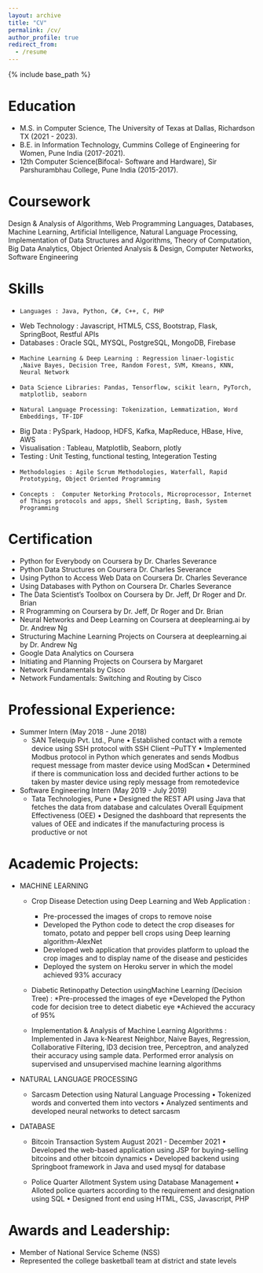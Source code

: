 ```yaml
---
layout: archive
title: "CV"
permalink: /cv/
author_profile: true
redirect_from:
  - /resume
---
```


{% include base_path %}

Education
======

- M.S. in Computer Science, The University of Texas at Dallas, Richardson TX  (2021 - 2023).
- B.E. in Information Technology, Cummins College of Engineering for Women, Pune India (2017-2021).
- 12th Computer Science(Bifocal- Software and Hardware), Sir Parshurambhau College, Pune India (2015-2017).

Coursework
======
Design & Analysis of Algorithms, Web Programming Languages, Databases, Machine Learning, Artificial Intelligence, Natural Language Processing, Implementation of Data Structures and Algorithms, Theory of Computation, Big Data Analytics, Object Oriented Analysis & Design, Computer Networks, Software Engineering

Skills
======
-	  Languages : Java, Python, C#, C++, C, PHP
-   Web Technology : Javascript, HTML5, CSS, Bootstrap, Flask, SpringBoot, Restful APIs
-   Databases : Oracle SQL, MYSQL, PostgreSQL, MongoDB,  Firebase
-	  Machine Learning & Deep Learning : Regression linaer-logistic ,Naive Bayes, Decision Tree, Random Forest, SVM, Kmeans, KNN, Neural Network
-	  Data Science Libraries: Pandas, Tensorflow, scikit learn, PyTorch, matplotlib, seaborn
-	  Natural Language Processing: Tokenization, Lemmatization, Word Embeddings, TF-IDF 
-   Big Data : PySpark, Hadoop, HDFS, Kafka, MapReduce, HBase, Hive, AWS
-   Visualisation : Tableau, Matplotlib, Seaborn, plotly 
-   Testing : Unit Testing, functional testing, Integeration Testing
-	  Methodologies : Agile Scrum Methodologies, Waterfall, Rapid Prototyping, Object Oriented Programming
-	  Concepts :  Computer Netorking Protocols, Microprocessor, Internet of Things protocols and apps, Shell Scripting, Bash, System Programming

Certification 
=====
-   Python for Everybody on Coursera by Dr. Charles Severance
-   Python Data Structures on Coursera Dr. Charles Severance
-   Using Python to Access Web Data on Coursera Dr. Charles Severance 
-   Using Databases with Python on Coursera Dr. Charles Severance
-   The Data Scientist’s Toolbox on Coursera by Dr. Jeff, Dr Roger and Dr. Brian
-   R Programming on Coursera by Dr. Jeff, Dr Roger and Dr. Brian
-   Neural Networks and Deep Learning on Coursera at deeplearning.ai by Dr. Andrew Ng
-   Structuring Machine Learning Projects on Coursera at deeplearning.ai by Dr. Andrew Ng
-   Google Data Analytics on Coursera
-   Initiating and Planning Projects on Coursera by Margaret 
-   Network Fundamentals by Cisco
-   Network Fundamentals: Switching and Routing by Cisco

Professional Experience:
======
- Summer Intern (May 2018 - June 2018)
    - SAN Telequip Pvt. Ltd., Pune
	• Established contact with a remote device using SSH protocol with SSH Client –PuTTY
	• Implemented Modbus protocol in Python which generates and sends Modbus request message from master device using ModScan
	• Determined if there is communication loss and decided further actions to be taken by master device using reply message from remotedevice
- Software Engineering Intern (May 2019 - July 2019)
    - Tata Technologies, Pune
	• Designed the REST API using Java that fetches the data from database and calculates Overall Equipment Effectiveness (OEE)
	• Designed the dashboard that represents the values of OEE and indicates if the manufacturing process is productive or not


Academic Projects:
======
- MACHINE LEARNING
	- Crop Disease Detection using Deep Learning and Web Application :
		- Pre-processed the images of crops to remove noise
		- Developed the Python code to detect the crop diseases for tomato, potato and pepper bell crops using Deep learning algorithm-AlexNet
		- Developed web application that provides platform to upload the crop images and to display name of the disease and pesticides
		- Deployed the system on Heroku server in which the model achieved 93% accuracy 

     - Diabetic Retinopathy Detection usingMachine Learning (Decision Tree) :
        *Pre-processed the images of eye
	*Developed the Python code for decision tree to detect diabetic eye
	*Achieved the accuracy of 95%
     
     - Implementation & Analysis of Machine Learning Algorithms : 
     Implemented in Java k-Nearest Neighbor, Naive Bayes, Regression, Collaborative Filtering, ID3 decision tree, Perceptron, and analyzed their accuracy using sample data. Performed error analysis on supervised and unsupervised machine learning algorithms

  
- NATURAL LANGUAGE PROCESSING

     - Sarcasm Detection using Natural Language Processing
        • Tokenized words and converted them into vectors
	• Analyzed sentiments and developed neural networks to detect sarcasm

- DATABASE

     - Bitcoin Transaction System August 2021 - December 2021
	• Developed the web-based application using JSP for buying-selling bitcoins and other bitcoin dynamics
	• Developed backend using Springboot framework in Java and used mysql for database

     -  Police Quarter Allotment System using Database Management 
	• Alloted police quarters according to the requirement and designation using SQL
	• Designed front end using HTML, CSS, Javascript, PHP
     
Awards and Leadership:
======
- Member of National Service Scheme (NSS) 
- Represented the college basketball team at district and state levels
